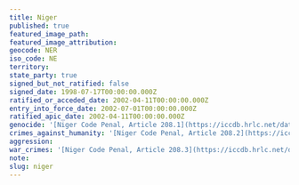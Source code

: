 ```yaml
---
title: Niger
published: true
featured_image_path:
featured_image_attribution:
geocode: NER
iso_code: NE
territory:
state_party: true
signed_but_not_ratified: false
signed_date: 1998-07-17T00:00:00.000Z
ratified_or_acceded_date: 2002-04-11T00:00:00.000Z
entry_into_force_date: 2002-07-01T00:00:00.000Z
ratified_apic_date: 2002-04-11T00:00:00.000Z
genocide: '[Niger Code Penal, Article 208.1](https://iccdb.hrlc.net/data/doc/352/)'
crimes_against_humanity: '[Niger Code Penal, Article 208.2](https://iccdb.hrlc.net/data/doc/352/)'
aggression:
war_crimes: '[Niger Code Penal, Article 208.3](https://iccdb.hrlc.net/data/doc/352/)'
note:
slug: niger
---
```



